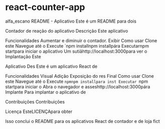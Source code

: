 # react-counter-app
alfa_escano
README - Aplicativo
Este é um README para dois

Contador de reação do aplicativo
Descrição
Este aplicativo

Funcionalidades
Aumentar e diminuir o contador.
Exibir
Como usar
Clone este
Navegue até o
Execute `npm installnpm installpára
Executarnpm startpara iniciar o aplicativo
Um sutiãhttp://localhost:3000para ver o
Implantação
Este

Aplicativo
Des
Este é um aplicativo React de

Funcionalidades
Visual
Adição
Exposição do res
Final
Como usar
Clone este
Navegue até o
Execute `npmnpm installpara inst
Executar `npm startpara iniciar o
Abra o navegador e asseshttp://localhost:3000pára
Implante
Para implantar o aplicativo de

Contribuições
Contribuições

Licença
EsteLICENÇApara obter

Isso conclui o README para os aplicativos React de contador e de loja fict
